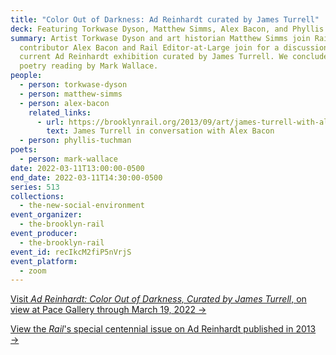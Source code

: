 ```yaml
---
title: "Color Out of Darkness: Ad Reinhardt curated by James Turrell"
deck: Featuring Torkwase Dyson, Matthew Simms, Alex Bacon, and Phyllis Tuchman
summary: Artist Torkwase Dyson and art historian Matthew Simms join Rail
  contributor Alex Bacon and Rail Editor-at-Large join for a discussion on the
  current Ad Reinhardt exhibition curated by James Turrell. We conclude with a
  poetry reading by Mark Wallace.
people:
  - person: torkwase-dyson
  - person: matthew-simms
  - person: alex-bacon
    related_links:
      - url: https://brooklynrail.org/2013/09/art/james-turrell-with-alex-bacon
        text: James Turrell in conversation with Alex Bacon
  - person: phyllis-tuchman
poets:
  - person: mark-wallace
date: 2022-03-11T13:00:00-0500
end_date: 2022-03-11T14:30:00-0500
series: 513
collections:
  - the-new-social-environment
event_organizer:
  - the-brooklyn-rail
event_producer:
  - the-brooklyn-rail
event_id: recIkcM2fiP5nVrjS
event_platform:
  - zoom
---
```

[Visit *Ad Reinhardt: Color Out of Darkness, Curated by James Turrell*, on view at Pace Gallery through March 19, 2022 →](https://www.pacegallery.com/exhibitions/ad-reinhardt-color-out-of-darkness/)

[View the *Rail*'s special centennial issue on Ad Reinhardt published in 2013 →](https://brooklynrail.org/special/AD_REINHARDT/)